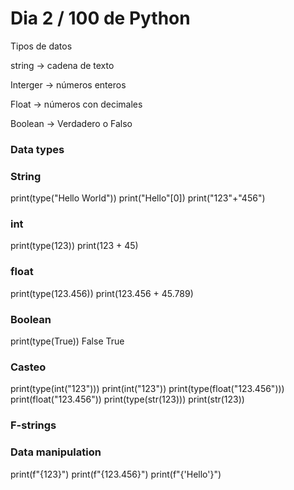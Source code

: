 # Dia 2 / 100 de Python

Tipos de datos

string -> cadena de texto

Interger -> números enteros

Float -> números con decimales

Boolean -> Verdadero o Falso

### Data types

### String
print(type("Hello World"))
print("Hello"[0])
print("123"+"456")

### int
print(type(123))
print(123 + 45)

### float
print(type(123.456))
print(123.456 + 45.789)

### Boolean
print(type(True))
False
True

### Casteo    
print(type(int("123")))
print(int("123"))
print(type(float("123.456")))
print(float("123.456"))
print(type(str(123)))
print(str(123))

### F-strings
### Data manipulation
print(f"{123}")
print(f"{123.456}")
print(f"{'Hello'}")

